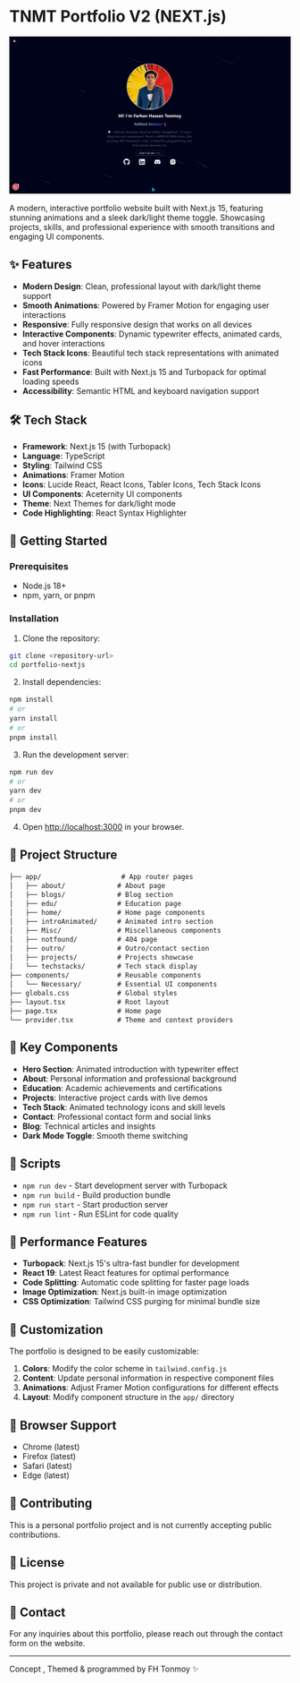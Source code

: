 # TNMT Portfolio V2 (NEXT.js)

![Portfolio Screenshot](./public/projects/portfolio.png)

A modern, interactive portfolio website built with Next.js 15, featuring stunning animations and a sleek dark/light theme toggle. Showcasing projects, skills, and professional experience with smooth transitions and engaging UI components.

## ✨ Features

- **Modern Design**: Clean, professional layout with dark/light theme support
- **Smooth Animations**: Powered by Framer Motion for engaging user interactions
- **Responsive**: Fully responsive design that works on all devices
- **Interactive Components**: Dynamic typewriter effects, animated cards, and hover interactions
- **Tech Stack Icons**: Beautiful tech stack representations with animated icons
- **Fast Performance**: Built with Next.js 15 and Turbopack for optimal loading speeds
- **Accessibility**: Semantic HTML and keyboard navigation support

## 🛠️ Tech Stack

- **Framework**: Next.js 15 (with Turbopack)
- **Language**: TypeScript
- **Styling**: Tailwind CSS
- **Animations**: Framer Motion
- **Icons**: Lucide React, React Icons, Tabler Icons, Tech Stack Icons
- **UI Components**: Aceternity UI components
- **Theme**: Next Themes for dark/light mode
- **Code Highlighting**: React Syntax Highlighter

## 🚀 Getting Started

### Prerequisites

- Node.js 18+
- npm, yarn, or pnpm

### Installation

1. Clone the repository:

```bash
git clone <repository-url>
cd portfolio-nextjs
```

2. Install dependencies:

```bash
npm install
# or
yarn install
# or
pnpm install
```

3. Run the development server:

```bash
npm run dev
# or
yarn dev
# or
pnpm dev
```

4. Open [http://localhost:3000](http://localhost:3000) in your browser.

## 📁 Project Structure

```
├── app/                    # App router pages
│   ├── about/             # About page
│   ├── blogs/             # Blog section
│   ├── edu/               # Education page
│   ├── home/              # Home page components
│   ├── introAnimated/     # Animated intro section
│   ├── Misc/              # Miscellaneous components
│   ├── notfound/          # 404 page
│   ├── outro/             # Outro/contact section
│   ├── projects/          # Projects showcase
│   └── techstacks/        # Tech stack display
├── components/            # Reusable components
│   └── Necessary/         # Essential UI components
├── globals.css            # Global styles
├── layout.tsx             # Root layout
├── page.tsx               # Home page
└── provider.tsx           # Theme and context providers
```

## 🎨 Key Components

- **Hero Section**: Animated introduction with typewriter effect
- **About**: Personal information and professional background
- **Education**: Academic achievements and certifications
- **Projects**: Interactive project cards with live demos
- **Tech Stack**: Animated technology icons and skill levels
- **Contact**: Professional contact form and social links
- **Blog**: Technical articles and insights
- **Dark Mode Toggle**: Smooth theme switching

## 🔧 Scripts

- `npm run dev` - Start development server with Turbopack
- `npm run build` - Build production bundle
- `npm run start` - Start production server
- `npm run lint` - Run ESLint for code quality

## 🎯 Performance Features

- **Turbopack**: Next.js 15's ultra-fast bundler for development
- **React 19**: Latest React features for optimal performance
- **Code Splitting**: Automatic code splitting for faster page loads
- **Image Optimization**: Next.js built-in image optimization
- **CSS Optimization**: Tailwind CSS purging for minimal bundle size

## 🌟 Customization

The portfolio is designed to be easily customizable:

1. **Colors**: Modify the color scheme in `tailwind.config.js`
2. **Content**: Update personal information in respective component files
3. **Animations**: Adjust Framer Motion configurations for different effects
4. **Layout**: Modify component structure in the `app/` directory

## 📱 Browser Support

- Chrome (latest)
- Firefox (latest)
- Safari (latest)
- Edge (latest)

## 🤝 Contributing

This is a personal portfolio project and is not currently accepting public contributions.

## 📄 License

This project is private and not available for public use or distribution.

## 📧 Contact

For any inquiries about this portfolio, please reach out through the contact form on the website.

---

Concept , Themed & programmed by FH Tonmoy ✨
